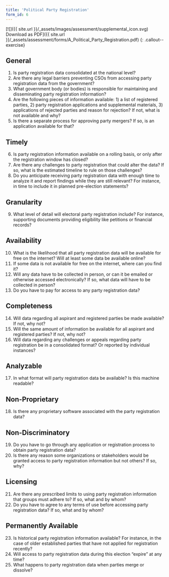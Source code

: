 ```yaml
---
title: 'Political Party Registration'
form_id: 6
---
```


[![]({{ site.url }}/\_assets/images/assessment/supplemental_icon.svg) Download as PDF]({{ site.url }}/\_assets/assessment/forms/A_Political_Party_Registration.pdf)
{: .callout--exercise}

## General

1. Is party registration data consolidated at the national level?
2. Are there any legal barriers preventing CSOs from accessing party registration data from the government?
3. What government body (or bodies) is responsible for maintaining and disseminating party registration information?
4. Are the following pieces of information available: 1) a list of registered parties, 2) party registration applications and supplemental materials, 3) applications of rejected parties and reason for rejection? If not, what is not available and why?
5. Is there a separate process for approving party mergers? If so, is an application available for that?

## Timely

6. Is party registration information available on a rolling basis, or only after the registration window has closed?
7. Are there any challenges to party registration that could alter the data? If so, what is the estimated timeline to rule on those challenges?
8. Do you anticipate receiving party registration data with enough time to analyze it and report findings while they are still relevant? For instance, in time to include it in planned pre-election statements?

## Granularity

9. What level of detail will electoral party registration include? For instance, supporting documents providing eligibility like petitions or financial records?

## Availability

10. What is the likelihood that all party registration data will be available for free on the internet? Will at least some data be available online?
11. If some data is not available for free on the internet, where can you find it?
12. Will any data have to be collected in person, or can it be emailed or otherwise accessed electronically? If so, what data will have to be collected in person?
13. Do you have to pay for access to any party registration data?

## Completeness

14. Will data regarding all aspirant and registered parties be made available? If not, why not?
15. Will the same amount of information be available for all aspirant and registered parties? If not, why not?
16. Will data regarding any challenges or appeals regarding party registration be in a consolidated format? Or reported by individual instances?

## Analyzable

17. In what format will party registration data be available? Is this machine readable?

## Non-Proprietary

18. Is there any proprietary software associated with the party registration data?

## Non-Discriminatory

19. Do you have to go through any application or registration process to obtain party registration data?
20. Is there any reason some organizations or stakeholders would be granted access to party registration information but not others? If so, why?

## Licensing

21. Are there any prescribed limits to using party registration information that groups must adhere to? If so, what and by whom?
22. Do you have to agree to any terms of use before accessing party registration data? If so, what and by whom?

## Permanently Available

23. Is historical party registration information available? For instance, in the case of older established parties that have not applied for registration recently?
24. Will access to party registration data during this election “expire” at any time?
25. What happens to party registration data when parties merge or dissolve?
